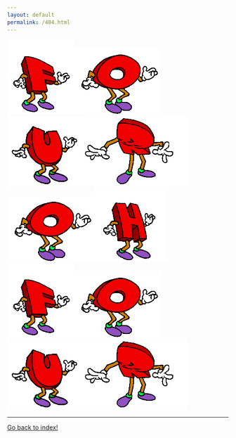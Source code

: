 ```yaml
---
layout: default
permalink: /404.html
---
```


<html>
<head>
	<title>*404 PAGE NOT FOUND*</title>
	<link rel="icon" href="/images/faceicon.png">
	<style type="text/css">html { cursor: url('data:image/x-icon;base64,AAACAAEAICACAAAAAAAwAQAAFgAAACgAAAAgAAAAQAAAAAEAAQAAAAAAgAAAAAAAAAAAAAAAAgAAAAAAAAAAAAAA////AAAAAAAAAAAAAAAAAAAAAAAAAAAAAAAAAAA8AAAAPAAAADAAAAAwAAAA8AAAAPAAAADAAAAAwAAAM8AAADPAAAA/wAAAP8AAAD/wAAA/8AAAP8AAAD/AAAA/AAAAPwAAADwAAAA8AAAAMAAAADAAAAAAAAAAAAAAAAAAAAAAAAAA///////////////////////D////w////wD///8A////A////wP//zwD//88A///DA///wwP//8AD///AA///wAA//8AAP//AAP//wAD//8AD///AA///wA///8AP///AP///wD///8D////A////w////8P////P////z////8='), auto; }</style>
	<style type="text/css"> html, body {margin: 0;height: 100%;} </style>
</head>
<body>
	<style>
		body {
			background-image: url("/images/marble.jpg");
		}
	</style>
	<img src="/images/f.gif"><img src="/images/o.gif"><img src="/images/u.gif"><img src="/images/r.gif"><img src="/images/o.gif"><img src="/images/h.gif"><img src="/images/f.gif"><img src="/images/o.gif"><img src="/images/u.gif"><img src="/images/r.gif">
	<hr>
	<a href="/index.html">Go back to index!</a>
</body>
</html>
